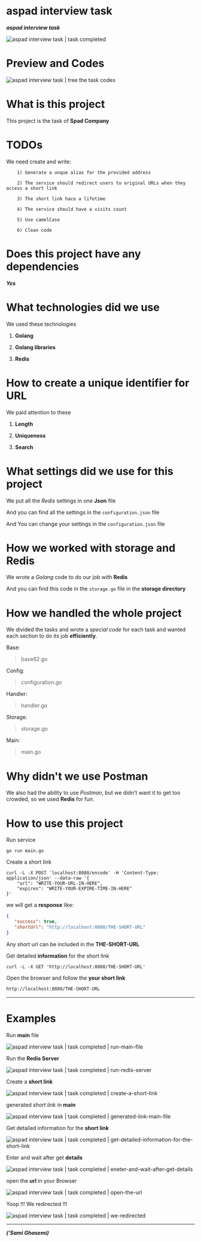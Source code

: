 # aspad interview task
<b><var>aspad interview task</var></b>

<div>
  <img
      src="/data/task-completed.png"
      alt="aspad interview task | task completed"
      style="max-width:100%;"
  />
</div>

# Preview and Codes
<div>
  <img
      src="/data/tree-the-task-codes.png"
      alt="aspad interview task | tree the task codes"
      style="max-width:100%;"
  />
</div>

# What is this project
This project is the task of <strong>Spad Company</strong>

# TODOs
We need create and write:

        1) Generate a unque alias for the provided address

        2) The service should redirect users to original URLs when they access a short link 
        
        3) The short link hace a lifetime
        
        4) The service should have a visits count 
        
        5) Use camelCase
        
        6) Clean code

# Does this project have any dependencies
***Yes***

# What technologies did we use
We used these technologies

  1. **Golang** 
  
  2. **Golang libraries**
  
  3. **Redis**

# How to create a unique identifier for URL
<div>
We paid attention to these
  
  1. **Length**
  
  2. **Uniqueness**
  
  3. **Search**
</div>

# What settings did we use for this project
We put all the <var>Redis</var> settings in one **Json** file

And you can find all the settings in the ``configuration.json`` file
  
And You can change your settings in the ``configuration.json`` file

# How we worked with storage and Redis
We wrote a <var>Golang</var> code to do our job with **Redis**

And you can find this code in the ``storage.go`` file in the **storage directory**

# How we handled the whole project
We divided the tasks and wrote a *special code* for each task and wanted each section to do its job **efficiently**.

Base:
> base62.go

Config: 
> configuration.go

Handler:
> handler.go

Storage:
> storage.go

Main:
> main.go

# Why didn't we use Postman
We also had the ability to use <var>Postman</var>, but we didn't want it to get too crowded, so we used **Redis** for fun.

# How to use this project
Run service

```golang
go run main.go
```

Create a short link 

```shell
curl -L -X POST 'localhost:8080/encode' -H 'Content-Type: application/json' --data-raw '{
    "url": "WRITE-YOUR-URL-IN-HERE",
    "expires": "WRITE-YOUR-EXPIRE-TIME-IN-HERE"
}'
```

we will get a **response** like:
```json
{
   "success": true,
   "shortUrl": "http://localhost:8080/THE-SHORT-URL"
}
```

Any short url can be included in the **THE-SHORT-URL** 

Get detailed **information** for the short link

```shell
curl -L -X GET 'http://localhost:8080/THE-SHORT-URL'
```

Open the browser and follow the **your short link**
```html
http://localhost:8080/THE-SHORT-URL
```

<hr />

# Examples
Run **main** file 

<img
      src="/data/example/run-main-file.png"
      alt="aspad interview task | task completed | run-main-file"
      style="max-width:100%;"
/>

Run the **Redis Server**

<img
      src="/data/example/run-redis-server.png"
      alt="aspad interview task | task completed | run-redis-server"
      style="max-width:100%;"
/>

Create a **short link**

<img
      src="/data/example/create-a-short-link.png"
      alt="aspad interview task | task completed | create-a-short-link"
      style="max-width:100%;"
/>

generated <var>short link</var> in **main** 

<img
      src="/data/example/generated-link-main-file.png"
      alt="aspad interview task | task completed | generated-link-main-file"
      style="max-width:100%;"
/>

Get detailed information for the **short link**

<img
      src="/data/example/get-detailed-information-for-the-short-link.png"
      alt="aspad interview task | task completed | get-detailed-information-for-the-short-link"
      style="max-width:100%;"
/>

Enter and wait after get **details** 

<img
      src="/data/example/eneter-and-wait-after-get-details.png"
      alt="aspad interview task | task completed | eneter-and-wait-after-get-details"
      style="max-width:100%;"
/>

open the **url** in your Browser 

<img
      src="/data/example/open-the-url.png"
      alt="aspad interview task | task completed | open-the-url"
      style="max-width:100%;"
/>

<p>
Yoop !!!
We redirected !!!
</p>

<img
      src="/data/example/we-redirected.png"
      alt="aspad interview task | task completed | we-redirected"
      style="max-width:100%;"
/>

<hr />


***('Sami Ghasemi)***
